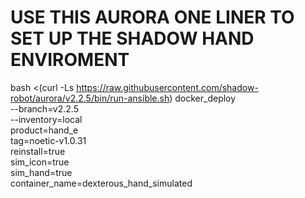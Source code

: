 # USE THIS AURORA ONE LINER TO SET UP THE SHADOW HAND ENVIROMENT

bash <(curl -Ls https://raw.githubusercontent.com/shadow-robot/aurora/v2.2.5/bin/run-ansible.sh) docker_deploy \
  --branch=v2.2.5 \
  --inventory=local \
  product=hand_e \
  tag=noetic-v1.0.31 \
  reinstall=true \
  sim_icon=true \
  sim_hand=true \
  container_name=dexterous_hand_simulated
